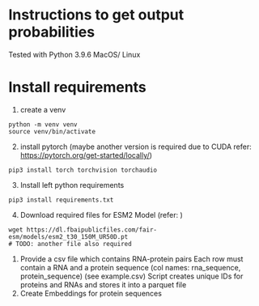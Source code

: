 # Instructions to get output probabilities
Tested with Python 3.9.6
MacOS/ Linux


# Install requirements
1. create a venv
```
python -m venv venv
source venv/bin/activate
```
2. install pytorch
(maybe another version is required due to CUDA refer: https://pytorch.org/get-started/locally/)
```
pip3 install torch torchvision torchaudio
```

3. Install left python requirements
```
pip3 install requirements.txt
```

4. Download required files for ESM2 Model (refer: )
```
wget https://dl.fbaipublicfiles.com/fair-esm/models/esm2_t30_150M_UR50D.pt
# TODO: another file also required
```

1. Provide a csv file which contains RNA-protein pairs
Each row must contain a RNA and a protein sequence (col names: rna_sequence, protein_sequence)
   (see example.csv)
Script creates unique IDs for proteins and RNAs and stores it into a parquet file
2. Create Embeddings for protein sequences